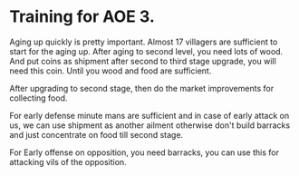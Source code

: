 # Training for AOE 3.

   Aging up quickly is pretty important. Almost 17 villagers are sufficient to start for the aging up. 
After aging to second level, you need lots of wood. And put coins as shipment 
after second to third stage upgrade, you will need this coin. Until you wood and food are sufficient. 

After upgrading to second stage, then do the market improvements for collecting food.

For early defense minute mans are sufficient and in case of early attack on us, we can use shipment as another ailment 
otherwise don't build barracks and just concentrate on food till second stage. 

For Early offense on opposition, you need barracks, you can use this for attacking vils of the opposition.


